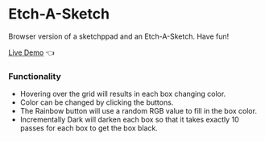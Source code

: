 # Etch-A-Sketch

Browser version of a sketchppad and an Etch-A-Sketch. Have fun!

[Live Demo](https://cwarcup.github.io/Etch-A-Sketch/) :point_left:

### Functionality

- Hovering over the grid will results in each box changing color.
- Color can be changed by clicking the buttons.
- The Rainbow button will use a random RGB value to fill in the box color.
- Incrementally Dark will darken each box so that it takes exactly 10 passes for each box to get the box black.
